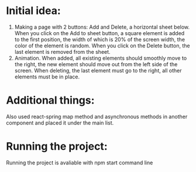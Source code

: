# Initial idea:
1. Making a page with 2 buttons: Add and Delete, a horizontal sheet below.
When you click on the Add to sheet button, a square element is added to the first position, the width of which is 20% of the screen width, the color of the element is random. When you click on the Delete button, the last element is removed from the sheet.
2. Animation.
When added, all existing elements should smoothly move to the right, the new element should move out from the left side of the screen. When deleting, the last element must go to the right, all other elements must be in place.

# Additional things:

Also used react-spring map method and asynchronous methods in another component and placed it under the main list.

# Running the project:
 Running the project is avaliable with npm start command line
